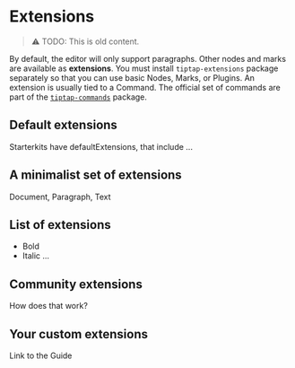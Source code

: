 # Extensions

> ⚠️ TODO: This is old content.

By default, the editor will only support paragraphs. Other nodes and marks are available as **extensions**. You must
install `tiptap-extensions` package separately so that you can use basic Nodes, Marks, or Plugins. An extension is
usually tied to a Command. The official set of commands are part of the
[`tiptap-commands`][@npmjs-tiptap-commands] package.

## Default extensions

Starterkits have defaultExtensions, that include ...

## A minimalist set of extensions

Document, Paragraph, Text

## List of extensions

* Bold
* Italic
...

## Community extensions

How does that work?

## Your custom extensions

Link to the Guide

[@npmjs-tiptap-commands]: https://npmjs.org/package/tiptap-commands
